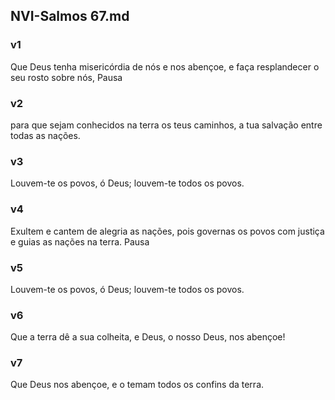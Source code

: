 ## NVI-Salmos 67.md
### v1
 Que Deus tenha misericórdia de nós e nos abençoe, e faça resplandecer o seu rosto sobre nós, Pausa
### v2
 para que sejam conhecidos na terra os teus caminhos, a tua salvação entre todas as nações.
### v3
 Louvem-te os povos, ó Deus; louvem-te todos os povos.
### v4
 Exultem e cantem de alegria as nações, pois governas os povos com justiça e guias as nações na terra. Pausa
### v5
 Louvem-te os povos, ó Deus; louvem-te todos os povos.
### v6
 Que a terra dê a sua colheita, e Deus, o nosso Deus, nos abençoe!
### v7
 Que Deus nos abençoe, e o temam todos os confins da terra.

